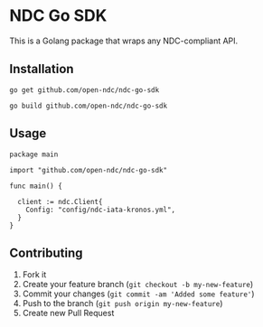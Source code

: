 # NDC Go SDK

This is a Golang package that wraps any NDC-compliant API.

## Installation

```go get github.com/open-ndc/ndc-go-sdk```

```go build github.com/open-ndc/ndc-go-sdk```

## Usage

```
package main

import "github.com/open-ndc/ndc-go-sdk"

func main() {

  client := ndc.Client{
    Config: "config/ndc-iata-kronos.yml",
  }
}

```

## Contributing

1. Fork it
2. Create your feature branch (`git checkout -b my-new-feature`)
3. Commit your changes (`git commit -am 'Added some feature'`)
4. Push to the branch (`git push origin my-new-feature`)
5. Create new Pull Request

